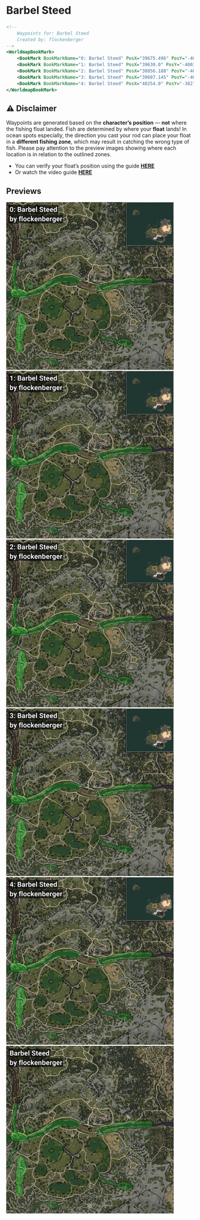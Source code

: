 # Barbel Steed
```xml
<!--
    Waypoints for: Barbel Steed
    Created by: flockenberger
-->
<WorldmapBookMark>
    <BookMark BookMarkName="0: Barbel Steed" PosX="39675.496" PosY="-4006.8276" PosZ="-51265.715" />
    <BookMark BookMarkName="1: Barbel Steed" PosX="39630.0" PosY="-4003.0" PosZ="-51205.0" />
    <BookMark BookMarkName="2: Barbel Steed" PosX="38856.188" PosY="-4038.8665" PosZ="-50947.42" />
    <BookMark BookMarkName="3: Barbel Steed" PosX="39607.145" PosY="-4018.8267" PosZ="-51217.836" />
    <BookMark BookMarkName="4: Barbel Steed" PosX="40254.0" PosY="-3827.0" PosZ="-52429.0" />
</WorldmapBookMark>
```

## ⚠️ Disclaimer
Waypoints are generated based on the __**character’s position**__ — __not__ where the fishing float landed.
Fish are determined by where your **float** lands!
In ocean spots especially, the direction you cast your rod can place your float in a **different fishing zone**, which may result in catching the wrong type of fish.
Please pay attention to the preview images showing where each location is in relation to the outlined zones.

- You can verify your float’s position using the guide [**HERE**](https://flockenberger.github.io/bdo-fish-position/)
- Or watch the video guide [**HERE**](https://youtu.be/t-VXcRoNojk)

## Previews
<img src="./Barbel Steed_0_Preview.webp" width="450"/> <img src="./Barbel Steed_1_Preview.webp" width="450"/> <img src="./Barbel Steed_2_Preview.webp" width="450"/> <img src="./Barbel Steed_3_Preview.webp" width="450"/> <img src="./Barbel Steed_4_Preview.webp" width="450"/> <img src="./Barbel Steed_Preview.webp" width="450"/> 